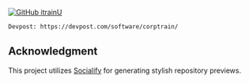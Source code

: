 [![GitHub itrainU][itrainU-image]][itrainU-edit-link]

[itrainU-image]: https://socialify.git.ci/Jawlt/itrainU/image?custom_description=QHacks+2025&description=1&font=Bitter&forks=1&issues=1&language=1&logo=https%3A%2F%2Fhackville.s3.us-east-1.amazonaws.com%2Flogo.png&name=1&pattern=Floating+Cogs&pulls=1&stargazers=1&theme=Dark
[itrainU-edit-link]: https://socialify.git.ci/Jawlt/itrainU?custom_description=QHacks%202025&description=1&font=Bitter&forks=1&issues=1&language=1&logo=https%3A%2F%2Fhackville.s3.us-east-1.amazonaws.com%2Flogo.png&name=1&pattern=Floating%20Cogs&pulls=1&stargazers=1&theme=Dark

```bash
Devpost: https://devpost.com/software/corptrain/
```


## Acknowledgment

This project utilizes [Socialify](https://socialify.git.ci/) for generating stylish repository previews.
